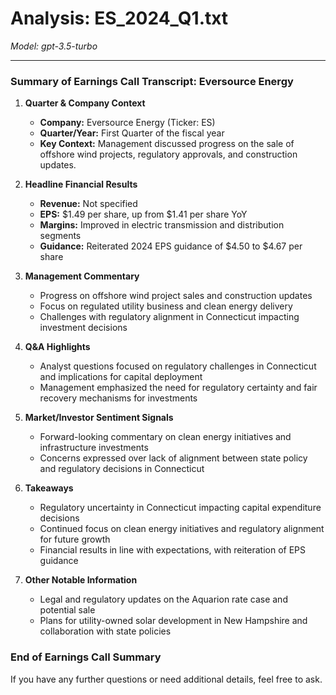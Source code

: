 # Analysis: ES_2024_Q1.txt

*Model: gpt-3.5-turbo*

---

### Summary of Earnings Call Transcript: Eversource Energy

1. **Quarter & Company Context**
   - **Company:** Eversource Energy (Ticker: ES)
   - **Quarter/Year:** First Quarter of the fiscal year
   - **Key Context:** Management discussed progress on the sale of offshore wind projects, regulatory approvals, and construction updates.

2. **Headline Financial Results**
   - **Revenue:** Not specified
   - **EPS:** $1.49 per share, up from $1.41 per share YoY
   - **Margins:** Improved in electric transmission and distribution segments
   - **Guidance:** Reiterated 2024 EPS guidance of $4.50 to $4.67 per share

3. **Management Commentary**
   - Progress on offshore wind project sales and construction updates
   - Focus on regulated utility business and clean energy delivery
   - Challenges with regulatory alignment in Connecticut impacting investment decisions

4. **Q&A Highlights**
   - Analyst questions focused on regulatory challenges in Connecticut and implications for capital deployment
   - Management emphasized the need for regulatory certainty and fair recovery mechanisms for investments

5. **Market/Investor Sentiment Signals**
   - Forward-looking commentary on clean energy initiatives and infrastructure investments
   - Concerns expressed over lack of alignment between state policy and regulatory decisions in Connecticut

6. **Takeaways**
   - Regulatory uncertainty in Connecticut impacting capital expenditure decisions
   - Continued focus on clean energy initiatives and regulatory alignment for future growth
   - Financial results in line with expectations, with reiteration of EPS guidance

7. **Other Notable Information**
   - Legal and regulatory updates on the Aquarion rate case and potential sale
   - Plans for utility-owned solar development in New Hampshire and collaboration with state policies

### End of Earnings Call Summary

If you have any further questions or need additional details, feel free to ask.